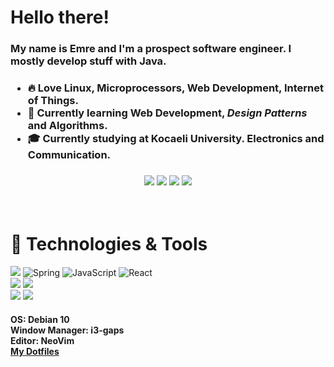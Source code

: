 # Hello there!
<h3>My name is Emre and I'm a prospect software engineer. I mostly develop stuff with Java.</h3>
<h3>
  
* 🔥 Love Linux, Microprocessors, Web Development, Internet of Things.
* 🌱 Currently learning Web Development, <i>Design Patterns</i> and Algorithms.
* 🎓 Currently studying at Kocaeli University. Electronics and Communication.
</h3>

<h3>
<p align=center>
<a href="https://twitter.com/emrygun"><img src="https://img.shields.io/badge/Twitter-1DA1F2?style=for-the-badge&logo=twitter&logoColor=white"></a>
<a href="https://www.linkedin.com/in/emrygun/"><img src="https://img.shields.io/badge/LinkedIn-0077B5?style=for-the-badge&logo=linkedin&logoColor=white"></a>
<a href="https://github.com/emrygun"><img src="https://img.shields.io/badge/GitHub-100000?style=for-the-badge&logo=github&logoColor=white"></a>
<a href="mailto:emre6271@gmail.com"><img src="https://img.shields.io/badge/Gmail-D14836?style=for-the-badge&logo=gmail&logoColor=white"></a>
</p>
</h3>

<br/>

# 🔧 Technologies & Tools
<p align=left width="50px">
<img src="https://img.shields.io/badge/Java-ED8B00?style=for-the-badge&logo=java&logoColor=white">
<img alt="Spring" src="https://img.shields.io/badge/spring%20-%236DB33F.svg?&style=for-the-badge&logo=spring&logoColor=white"/>
<img alt="JavaScript" src="https://img.shields.io/badge/javascript%20-%23323330.svg?&style=for-the-badge&logo=javascript&logoColor=%23F7DF1E"/>
<img alt="React" src="https://img.shields.io/badge/react%20-%2320232a.svg?&style=for-the-badge&logo=react&logoColor=%2361DAFB"/><br/>
<img src="https://img.shields.io/badge/C-00599C?style=for-the-badge&logo=c&logoColor=white">
<img src="https://img.shields.io/badge/C%2B%2B-00599C?style=for-the-badge&logo=c%2B%2B&logoColor=white"><br/>
<img src="https://img.shields.io/badge/Shell_Script-121011?style=for-the-badge&logo=gnu-bash&logoColor=white">
<img src="https://img.shields.io/badge/Python-14354C?style=for-the-badge&logo=python&logoColor=white"><br/>
</p>

<h4> 
  OS: Debian 10<br/>
  Window Manager: i3-gaps<br/>
  Editor: NeoVim<br/>
  <a href="https://github.com/emrygun/emrygun_dotfiles">My Dotfiles</a>
</h4>
